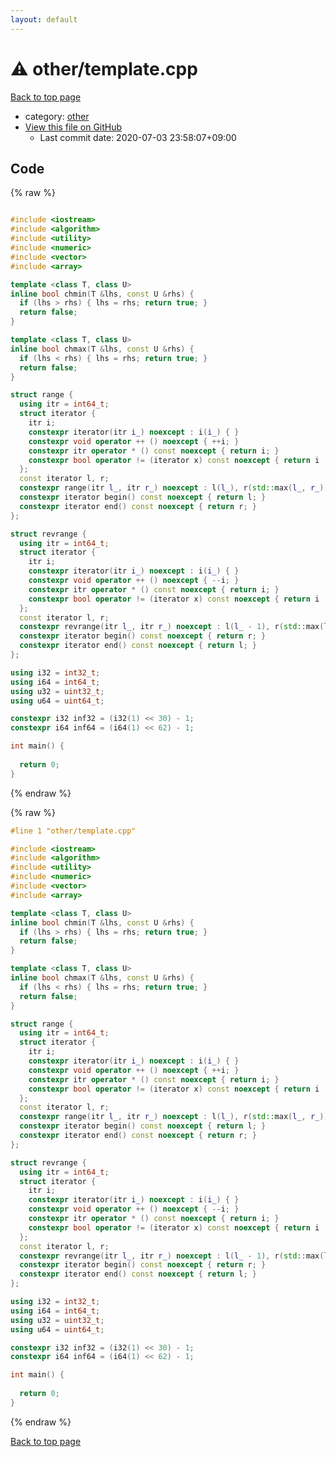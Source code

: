 ```yaml
---
layout: default
---
```


<!-- mathjax config similar to math.stackexchange -->
<script type="text/javascript" async
  src="https://cdnjs.cloudflare.com/ajax/libs/mathjax/2.7.5/MathJax.js?config=TeX-MML-AM_CHTML">
</script>
<script type="text/x-mathjax-config">
  MathJax.Hub.Config({
    TeX: { equationNumbers: { autoNumber: "AMS" }},
    tex2jax: {
      inlineMath: [ ['$','$'] ],
      processEscapes: true
    },
    "HTML-CSS": { matchFontHeight: false },
    displayAlign: "left",
    displayIndent: "2em"
  });
</script>

<script type="text/javascript" src="https://cdnjs.cloudflare.com/ajax/libs/jquery/3.4.1/jquery.min.js"></script>
<script src="https://cdn.jsdelivr.net/npm/jquery-balloon-js@1.1.2/jquery.balloon.min.js" integrity="sha256-ZEYs9VrgAeNuPvs15E39OsyOJaIkXEEt10fzxJ20+2I=" crossorigin="anonymous"></script>
<script type="text/javascript" src="../../assets/js/copy-button.js"></script>
<link rel="stylesheet" href="../../assets/css/copy-button.css" />


# :warning: other/template.cpp

<a href="../../index.html">Back to top page</a>

* category: <a href="../../index.html#795f3202b17cb6bc3d4b771d8c6c9eaf">other</a>
* <a href="{{ site.github.repository_url }}/blob/master/other/template.cpp">View this file on GitHub</a>
    - Last commit date: 2020-07-03 23:58:07+09:00




## Code

<a id="unbundled"></a>
{% raw %}
```cpp

#include <iostream>
#include <algorithm>
#include <utility>
#include <numeric>
#include <vector>
#include <array>

template <class T, class U>
inline bool chmin(T &lhs, const U &rhs) {
  if (lhs > rhs) { lhs = rhs; return true; }
  return false;
}

template <class T, class U>
inline bool chmax(T &lhs, const U &rhs) {
  if (lhs < rhs) { lhs = rhs; return true; }
  return false;
}

struct range {
  using itr = int64_t;
  struct iterator {
    itr i;
    constexpr iterator(itr i_) noexcept : i(i_) { }
    constexpr void operator ++ () noexcept { ++i; }
    constexpr itr operator * () const noexcept { return i; }
    constexpr bool operator != (iterator x) const noexcept { return i != x.i; }
  };
  const iterator l, r;
  constexpr range(itr l_, itr r_) noexcept : l(l_), r(std::max(l_, r_)) { }
  constexpr iterator begin() const noexcept { return l; }
  constexpr iterator end() const noexcept { return r; }
};

struct revrange {
  using itr = int64_t;
  struct iterator {
    itr i;
    constexpr iterator(itr i_) noexcept : i(i_) { }
    constexpr void operator ++ () noexcept { --i; }
    constexpr itr operator * () const noexcept { return i; }
    constexpr bool operator != (iterator x) const noexcept { return i != x.i; }
  };
  const iterator l, r;
  constexpr revrange(itr l_, itr r_) noexcept : l(l_ - 1), r(std::max(l_, r_) - 1) { }
  constexpr iterator begin() const noexcept { return r; }
  constexpr iterator end() const noexcept { return l; }
};

using i32 = int32_t;
using i64 = int64_t;
using u32 = uint32_t;
using u64 = uint64_t;

constexpr i32 inf32 = (i32(1) << 30) - 1;
constexpr i64 inf64 = (i64(1) << 62) - 1;

int main() {
  
  return 0;
}

```
{% endraw %}

<a id="bundled"></a>
{% raw %}
```cpp
#line 1 "other/template.cpp"

#include <iostream>
#include <algorithm>
#include <utility>
#include <numeric>
#include <vector>
#include <array>

template <class T, class U>
inline bool chmin(T &lhs, const U &rhs) {
  if (lhs > rhs) { lhs = rhs; return true; }
  return false;
}

template <class T, class U>
inline bool chmax(T &lhs, const U &rhs) {
  if (lhs < rhs) { lhs = rhs; return true; }
  return false;
}

struct range {
  using itr = int64_t;
  struct iterator {
    itr i;
    constexpr iterator(itr i_) noexcept : i(i_) { }
    constexpr void operator ++ () noexcept { ++i; }
    constexpr itr operator * () const noexcept { return i; }
    constexpr bool operator != (iterator x) const noexcept { return i != x.i; }
  };
  const iterator l, r;
  constexpr range(itr l_, itr r_) noexcept : l(l_), r(std::max(l_, r_)) { }
  constexpr iterator begin() const noexcept { return l; }
  constexpr iterator end() const noexcept { return r; }
};

struct revrange {
  using itr = int64_t;
  struct iterator {
    itr i;
    constexpr iterator(itr i_) noexcept : i(i_) { }
    constexpr void operator ++ () noexcept { --i; }
    constexpr itr operator * () const noexcept { return i; }
    constexpr bool operator != (iterator x) const noexcept { return i != x.i; }
  };
  const iterator l, r;
  constexpr revrange(itr l_, itr r_) noexcept : l(l_ - 1), r(std::max(l_, r_) - 1) { }
  constexpr iterator begin() const noexcept { return r; }
  constexpr iterator end() const noexcept { return l; }
};

using i32 = int32_t;
using i64 = int64_t;
using u32 = uint32_t;
using u64 = uint64_t;

constexpr i32 inf32 = (i32(1) << 30) - 1;
constexpr i64 inf64 = (i64(1) << 62) - 1;

int main() {
  
  return 0;
}

```
{% endraw %}

<a href="../../index.html">Back to top page</a>


